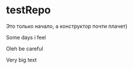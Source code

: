 # testRepo
Это только начало, а конструктор почти плачет)

Some days i feel

Oleh be careful

Very big text

